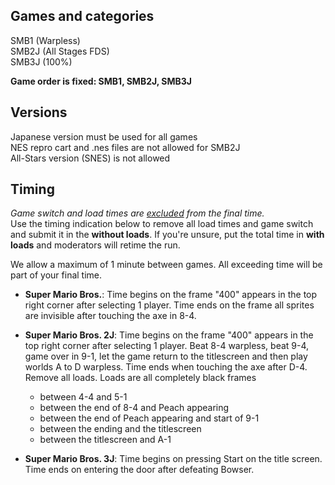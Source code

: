 ## Games and categories

SMB1 (Warpless)  
SMB2J (All Stages FDS)  
SMB3J (100%)  

**Game order is fixed: SMB1, SMB2J, SMB3J**

## Versions

Japanese version must be used for all games  
NES repro cart and .nes files are not allowed for SMB2J  
All-Stars version (SNES) is not allowed  

## Timing

*Game switch and load times are <ins>excluded</ins> from the final time.*  
Use the timing indication below to remove all load times and game switch and submit it in the **without loads**. If you're unsure, put the total time in **with loads** and moderators will retime the run.

We allow a maximum of 1 minute between games. All exceeding time will be part of your final time.

- **Super Mario Bros.**: Time begins on the frame "400" appears in the top right corner after selecting 1 player. Time ends on the frame all sprites are invisible after touching the axe in 8-4. 

- **Super Mario Bros. 2J**: Time begins on the frame "400" appears in the top right corner after selecting 1 player. Beat 8-4 warpless, beat 9-4, game over in 9-1, let the game return to the titlescreen and then play worlds A to D warpless. Time ends when touching the axe after D-4. Remove all loads. Loads are all completely black frames
    - between 4-4 and 5-1
    - between the end of 8-4 and Peach appearing
    - between the end of Peach appearing and start of 9-1
    - between the ending and the titlescreen
    - between the titlescreen and A-1
- **Super Mario Bros. 3J**: Time begins on pressing Start on the title screen. Time ends on entering the door after defeating Bowser.	